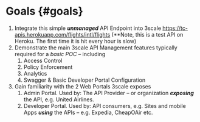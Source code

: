 # Goals {#goals}

1.  Integrate this simple **_unmanaged_** API Endpoint into 3scale https://tc-apis.herokuapp.com/flights/intl/flights (**Note, this is a test API on Heroku. The first time it is hit every hour is slow)
2.  Demonstrate the main 3scale API Management features typically required for a _basic POC_ – including
    1.  Access Control
    2.  Policy Enforcement
    3.  Analytics
    4.  Swagger &amp; Basic Developer Portal Configuration
3.  Gain familiarity with the 2 Web Portals 3scale exposes
    1.  Admin Portal. Used by: The API Provider – or organization **_exposing_** the API, e.g. United Airlines.
    2.  Developer Portal. Used by: API consumers, e.g. Sites and mobile Apps **_using_** the APIs – e.g. Expedia, CheapOAir etc.
